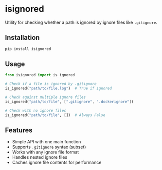 # isignored

Utility for checking whether a path is ignored by ignore files like `.gitignore`.

## Installation

```bash
pip install isignored
```

## Usage

```python
from isignored import is_ignored

# Check if a file is ignored by .gitignore
is_ignored("path/to/file.log")  # True if ignored

# Check against multiple ignore files
is_ignored("path/to/file", [".gitignore", ".dockerignore"])

# Check with no ignore files
is_ignored("path/to/file", [])  # Always False
```

## Features

- Simple API with one main function
- Supports `.gitignore` syntax (subset)
- Works with any ignore file format
- Handles nested ignore files
- Caches ignore file contents for performance